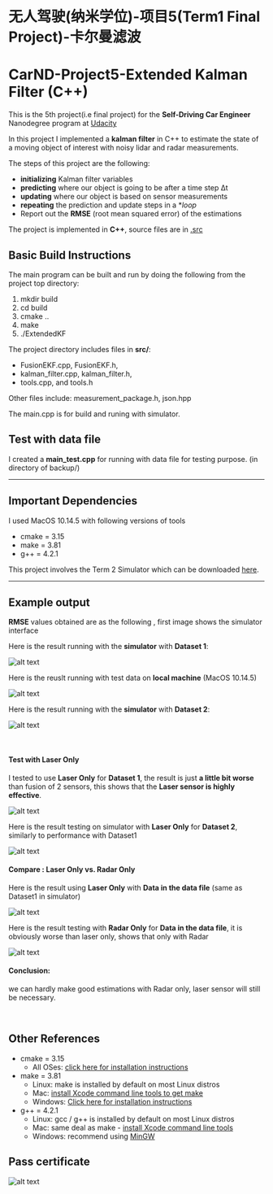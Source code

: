 # 无人驾驶(纳米学位)-项目5(Term1 Final Project)-卡尔曼滤波
# CarND-Project5-Extended Kalman Filter  (C++)

This is the 5th project(i.e final project) for the **Self-Driving Car Engineer** Nanodegree program at [Udacity](https://cn.udacity.com/course/self-driving-car-engineer--nd013)

In this project I implemented a **kalman filter** in C++ to estimate the state of a moving object of interest with noisy lidar and radar measurements. 

The steps of this project are the following: 

* **initializing** Kalman filter variables
* **predicting** where our object is going to be after a time step Δt
* **updating** where our object is based on sensor measurements
* **repeating** the prediction and update steps in a **loop*
* Report out the **RMSE** (root mean squared error) of the estimations

 The project is implemented in **C++**, source files are in [.src](./src) 
 
 ## Basic Build Instructions
The main program can be built and run by doing the following from the project top directory: 

1. mkdir build
2. cd build
3. cmake ..
4. make
5. ./ExtendedKF

The project directory includes files in **src/**:   
- FusionEKF.cpp, FusionEKF.h,  
- kalman_filter.cpp, kalman_filter.h,  
- tools.cpp, and tools.h

Other files include: measurement_package.h, json.hpp

The main.cpp is for build and runing with simulator.

## Test with data file 
I created a **main_test.cpp** for running with data file for testing purpose.  (in directory of backup/)

---

## Important Dependencies
I used MacOS 10.14.5 with following versions of tools

* cmake = 3.15
* make = 3.81 
* g++ = 4.2.1
 
This project involves the Term 2 Simulator which can be downloaded [here](https://github.com/udacity/self-driving-car-sim/releases).
 
---
## Example output 
**RMSE** values obtained are as the following , first image shows the simulator interface 

[//]: # (Image References)
[image0]:     ./Pass-certificate.png
[image0.1]:   ./Result/Result-simu-1.png "Simulator"
[image0.2]:   ./Result/Result-data.png "Local"
[image0.3]:   ./Result/Result-simu-2.png "Simulator"

[image1.1.1]: ./Result/Test-Laser-Only-simu1.png "Simu1"
[image1.1.2]: ./Result/Test-Laser-Only-simu2.png "Simu2"
[image1.1]:   ./Result/Test-Laser-Only-data.png "Laser"
[image1.2]:   ./Result/Test-Radar-Only-data.png "Rader "

Here is the result running with the **simulator** with **Dataset 1**:  

![alt text][image0.1]

Here is the reuslt running with test data on **local machine** (MacOS 10.14.5)

![alt text][image0.2]

Here is the result running with the **simulator** with **Dataset 2**:  

![alt text][image0.3]

&nbsp;
#### Test with Laser Only  

I tested to use **Laser Only** for **Dataset 1**, the result is just **a little bit worse** than fusion of 2 sensors, this shows that the **Laser sensor is highly effective**.  

![alt text][image1.1.1]  

Here is the result testing on simulator with  **Laser Only** for **Dataset 2**, similarly to performance with Dataset1  

![alt text][image1.1.2]

#### Compare : Laser Only vs. Radar Only
Here is the result using **Laser Only** with **Data in the data file** (same as Dataset1 in simulator)  

![alt text][image1.1] 


Here is the result testing with  **Radar Only** for **Data in the data file**, it is obviously worse than laser only, shows that only with Radar


![alt text][image1.2] 

#### Conclusion:
we can hardly make good estimations with Radar only, laser sensor will still be necessary.

&nbsp;



## Other References
* cmake = 3.15
  * All OSes: [click here for installation instructions](https://cmake.org/install/)
* make = 3.81 
  * Linux: make is installed by default on most Linux distros
  * Mac: [install Xcode command line tools to get make](https://developer.apple.com/xcode/features/)
  * Windows: [Click here for installation instructions](http://gnuwin32.sourceforge.net/packages/make.htm)
* g++ = 4.2.1
  * Linux: gcc / g++ is installed by default on most Linux distros
  * Mac: same deal as make - [install Xcode command line tools](https://developer.apple.com/xcode/features/)
  * Windows: recommend using [MinGW](http://www.mingw.org/)

## Pass certificate
![alt text][image0] 
